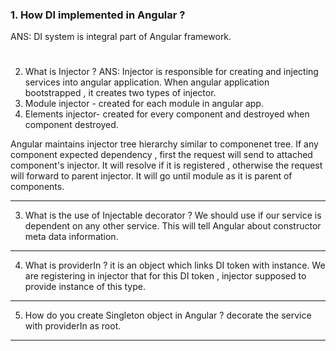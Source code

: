 ### 1. How DI implemented in Angular ?
ANS: DI system is integral part of Angular framework.
#
2. What is Injector ?
ANS: Injector is responsible for creating and injecting services into angular application.
When angular application bootstrapped , it creates two types of injector.
1. Module injector - created for each module in angular app.
2. Elements injector- created for every component and destroyed when component destroyed.

Angular maintains injector tree hierarchy similar to componenet tree.
If any component expected dependency , first the request will send to attached component's injector. It will resolve if it is registered , otherwise the request 
will forward to parent injector. It will go until module as it is parent of components.

----------------------------------------------------------
3. What is the use of Injectable decorator ?
We should use if our service is dependent on any other service. This will tell Angular about constructor meta data information.
--------------------------------------------------------------------------
4. What is providerIn ?
it is an object which links DI token with instance.
We are registering in injector that for this DI token , injector supposed to provide instance of this type.
---------------------------------------------------------
5. How do you create Singleton object in Angular ?
decorate the service with providerIn as root.
-------------------------------------------

